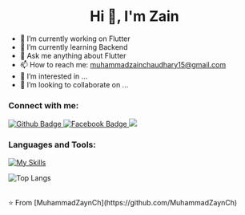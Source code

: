  <h1 align="center">Hi 👋, I'm Zain</h1>

- 🔭 I’m currently working on Flutter
- 🌱 I’m currently learning Backend
- 💬 Ask me anything about Flutter 
- 📫 How to reach me: muhammadzainchaudhary15@gmail.com
- 👀 I’m interested in ...
- 💞️ I’m looking to collaborate on ...
  
### Connect with me:
<div id="badges">
  <a href="https://github.com/MuhammadZaynCh">
    <img src="https://img.shields.io/badge/Github-white?style=for-the-badge&logo=Github&logoColor=black" alt="Github Badge"/>
  </a>
   <a href="https://www.facebook.com/profile.php?id=100022025440130">
    <img src="https://img.shields.io/badge/Facebook-blue?style=for-the-badge&logo=facebook&logoColor=white" alt="Facebook Badge"/>
  </a>
   <a href="https://www.linkedin.com/in/zainshahbaz/">
    <img src="https://img.shields.io/badge/LinkedIn-red?style=for-the-badge&logo=linkedin&logoColor=white%22%20alt=%22Linkedin%20Badge"/>
  </a>
</div>

### Languages and Tools:
[![My Skills](https://skillicons.dev/icons?i=flutter,dart,firebase,github,git,postman,&perline=5)](https://skillicons.dev)

![Top Langs](https://github-readme-stats.vercel.app/api/top-langs/?username=MuhammadZaynCh&theme=dark)


<br>
⭐️ From [MuhammadZaynCh](https://github.com/MuhammadZaynCh)
<!---
MuhammadZaynCh/MuhammadZaynCh is a ✨ special ✨ repository because its `README.md` (this file) appears on your GitHub profile.
You can click the Preview link to take a look at your changes.
![Zain's GitHub stats](https://github-readme-stats.vercel.app/api?username=MuhammadZaynCh&show_icons=true&theme=dark)
--->
